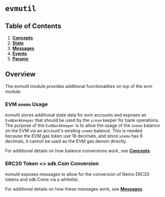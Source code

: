 <!--
order: 0
title: Evmutil Overview
parent:
  title: "evmutil"
-->

# `evmutil`

## Table of Contents

<!-- TOC -->

1. **[Concepts](01_concepts.md)**
2. **[State](02_state.md)**
3. **[Messages](03_messages.md)**
4. **[Events](04_events.md)**
5. **[Params](05_params.md)**

## Overview

The evmutil module provides additional functionalities on top of the evm module.

### EVM `anemo` Usage

evmutil stores additional state data for evm accounts and exposes an `EvmBankKeeper` that should be used by the `x/evm` keeper for bank operations.
The purpose of the `EvmBankKeeper` is to allow the usage of the `anemo` balance on the EVM via an account's existing `unemo` balance. This is needed because the EVM gas token use 18 decimals, and since `unemo` has 6 decimals, it cannot be used as the EVM gas denom directly.

For additional details on how balance conversions work, see **[Concepts](01_concepts.md)**.

### ERC20 Token <> sdk.Coin Conversion

evmutil exposes messages to allow for the conversion of Nemo ERC20 tokens and sdk.Coins via a whitelist.

For additional details on how these messages work, see **[Messages](03_messages.md)**.
